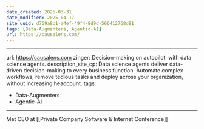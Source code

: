 ```yaml
---
date_created: 2025-03-31
date_modified: 2025-04-17
site_uuid: d769a8c1-a4ef-49f4-8d9d-566412768d81
tags: [Data-Augmenters, Agentic-AI]
url: https://causalens.com/
---
```









































































































































































































































































































































































































































































































































































































































































































































































































































































































































































































































































































































































































































































































































































































































































































































































































































































































































































































































































































































































---
url: https://causalens.com
zinger: Decision-making on autopilot  with data science agents.
description_site_cp: Data science agents deliver data-driven decision-making to every business function. Automate complex workflows, remove tedious tasks and deploy across your organization, without increasing headcount.
tags:
  - Data-Augmenters
  - Agentic-AI
---

Met CEO at [[Private Company Software & Internet Conference]]
